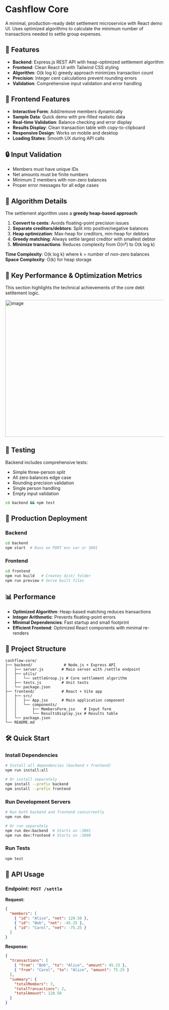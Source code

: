 # Cashflow Core

A minimal, production-ready debt settlement microservice with React demo UI. Uses optimized algorithms to calculate the minimum number of transactions needed to settle group expenses.

## 🚀 Features

- **Backend**: Express.js REST API with heap-optimized settlement algorithm
- **Frontend**: Clean React UI with Tailwind CSS styling
- **Algorithm**: O(k log k) greedy approach minimizes transaction count
- **Precision**: Integer cent calculations prevent rounding errors
- **Validation**: Comprehensive input validation and error handling

## 🎯 Frontend Features

- **Interactive Form**: Add/remove members dynamically
- **Sample Data**: Quick demo with pre-filled realistic data
- **Real-time Validation**: Balance checking and error display
- **Results Display**: Clean transaction table with copy-to-clipboard
- **Responsive Design**: Works on mobile and desktop
- **Loading States**: Smooth UX during API calls

## 🔒 Input Validation

- Members must have unique IDs
- Net amounts must be finite numbers
- Minimum 2 members with non-zero balances
- Proper error messages for all edge cases

## 🧮 Algorithm Details

The settlement algorithm uses a **greedy heap-based approach**:

1. **Convert to cents**: Avoids floating-point precision issues
2. **Separate creditors/debtors**: Split into positive/negative balances  
3. **Heap optimization**: Max-heap for creditors, min-heap for debtors
4. **Greedy matching**: Always settle largest creditor with smallest debtor
5. **Minimize transactions**: Reduces complexity from O(n²) to O(k log k)

**Time Complexity**: O(k log k) where k = number of non-zero balances  
**Space Complexity**: O(k) for heap storage

## 🌟 Key Performance & Optimization Metrics

This section highlights the technical achievements of the core debt settlement logic.

<img width="1276" height="435" alt="image" src="https://github.com/user-attachments/assets/f9317a27-b858-4fec-ad36-6778e8cae7ec" />

## 🧪 Testing

Backend includes comprehensive tests:
- Simple three-person split
- All zero balances edge case  
- Rounding precision validation
- Single person handling
- Empty input validation

```bash
cd backend && npm test
```

## 🚀 Production Deployment

### Backend
```bash
cd backend
npm start  # Runs on PORT env var or 3001
```

### Frontend  
```bash
cd frontend
npm run build   # Creates dist/ folder
npm run preview # Serve built files
```

## 📊 Performance

- **Optimized Algorithm**: Heap-based matching reduces transactions
- **Integer Arithmetic**: Prevents floating-point errors  
- **Minimal Dependencies**: Fast startup and small footprint
- **Efficient Frontend**: Optimized React components with minimal re-renders
  
## 📁 Project Structure

```
cashflow-core/
├── backend/              # Node.js + Express API
│   ├── server.js        # Main server with /settle endpoint
│   ├── utils/           
│   │   └── settleGroup.js # Core settlement algorithm
│   ├── tests.js         # Unit tests
│   └── package.json     
├── frontend/            # React + Vite app
│   ├── src/
│   │   ├── App.jsx      # Main application component
│   │   └── components/  
│   │       ├── MembersForm.jsx    # Input form
│   │       └── ResultsDisplay.jsx # Results table
│   └── package.json
└── README.md
```

## 🛠 Quick Start

### Install Dependencies
```bash
# Install all dependencies (backend + frontend)
npm run install:all

# Or install separately
npm install --prefix backend
npm install --prefix frontend
```

### Run Development Servers
```bash
# Run both backend and frontend concurrently
npm run dev

# Or run separately
npm run dev:backend  # Starts on :3001
npm run dev:frontend # Starts on :3000
```

### Run Tests
```bash
npm test
```

## 🔧 API Usage

### Endpoint: `POST /settle`

**Request:**
```json
{
  "members": [
    { "id": "Alice", "net": 120.50 },
    { "id": "Bob", "net": -45.25 },
    { "id": "Carol", "net": -75.25 }
  ]
}
```

**Response:**
```json
{
  "transactions": [
    { "from": "Bob", "to": "Alice", "amount": 45.25 },
    { "from": "Carol", "to": "Alice", "amount": 75.25 }
  ],
  "summary": {
    "totalMembers": 3,
    "totalTransactions": 2,
    "totalAmount": 120.50
  }
}
```
